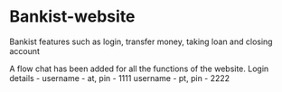 # Bankist-website
Bankist features such as login, transfer money, taking loan and closing account

A flow chat has been added for all the functions of the website.
Login details - 
username - at, pin - 1111
username - pt, pin - 2222
